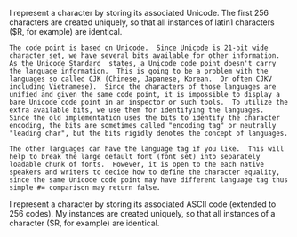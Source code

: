I represent a character by storing its associated Unicode. The first 256 characters are created uniquely, so that all instances of latin1 characters ($R, for example) are identical.

	The code point is based on Unicode.  Since Unicode is 21-bit wide character set, we have several bits available for other information.  As the Unicode Standard  states, a Unicode code point doesn't carry the language information.  This is going to be a problem with the languages so called CJK (Chinese, Japanese, Korean.  Or often CJKV including Vietnamese).  Since the characters of those languages are unified and given the same code point, it is impossible to display a bare Unicode code point in an inspector or such tools.  To utilize the extra available bits, we use them for identifying the languages.  Since the old implementation uses the bits to identify the character encoding, the bits are sometimes called "encoding tag" or neutrally "leading char", but the bits rigidly denotes the concept of languages.

	The other languages can have the language tag if you like.  This will help to break the large default font (font set) into separately loadable chunk of fonts.  However, it is open to the each native speakers and writers to decide how to define the character equality, since the same Unicode code point may have different language tag thus simple #= comparison may return false.

I represent a character by storing its associated ASCII code (extended to 256 codes). My instances are created uniquely, so that all instances of a character ($R, for example) are identical.